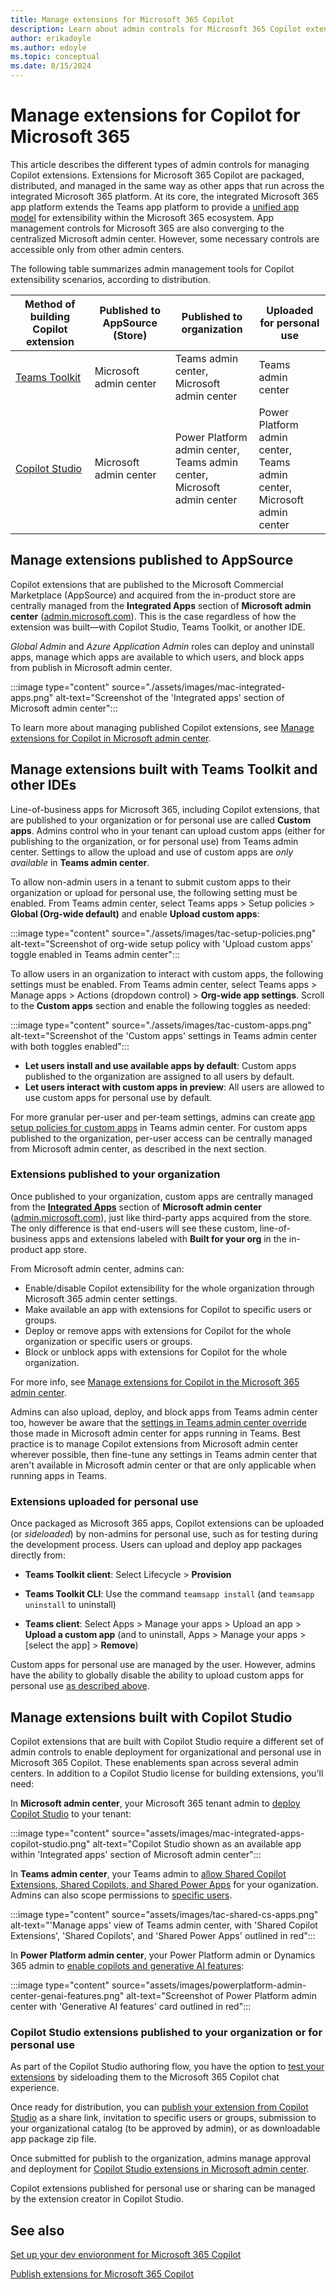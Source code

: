 ```yaml
---
title: Manage extensions for Microsoft 365 Copilot
description: Learn about admin controls for Microsoft 365 Copilot extensions
author: erikadoyle
ms.author: edoyle
ms.topic: conceptual
ms.date: 8/15/2024
---
```


# Manage extensions for Copilot for Microsoft 365

This article describes the different types of admin controls for managing Copilot extensions. Extensions for Microsoft 365 Copilot are packaged, distributed, and managed in the same way as other apps that run across the integrated Microsoft 365 platform. At its core, the integrated Microsoft 365 app platform extends the Teams app platform to provide a [unified app model](extensions-are-apps.md) for extensibility within the Microsoft 365 ecosystem. App management controls for Microsoft 365 are also converging to the centralized Microsoft admin center. However, some necessary controls are accessible only from other admin centers.

The following table summarizes admin management tools for Copilot extensibility scenarios, according to distribution.

| Method of building Copilot extension | Published to AppSource (Store) | Published to organization | Uploaded for personal use|
|----------|-----------|------------|-----------|
|[Teams Toolkit](#manage-extensions-built-with-teams-toolkit-and-other-ides) | Microsoft admin center | Teams admin center,<br> Microsoft admin center| Teams admin center|
|[Copilot Studio](#manage-extensions-built-with-copilot-studio)| Microsoft admin center| Power Platform admin center,<br> Teams admin center,<br> Microsoft admin center | Power Platform admin center,<br> Teams admin center,<br> Microsoft admin center|

## Manage extensions published to AppSource

Copilot extensions that are published to the Microsoft Commercial Marketplace (AppSource) and acquired from the in-product store are centrally managed from the **Integrated Apps** section of **Microsoft admin center** ([admin.microsoft.com](https://admin.microsoft.com)). This is the case regardless of how the extension was built—with Copilot Studio, Teams Toolkit, or another IDE.

*Global Admin* and *Azure Application Admin* roles can deploy and uninstall apps, manage which apps are available to which users, and block apps from publish in Microsoft admin center.

:::image type="content" source="./assets/images/mac-integrated-apps.png" alt-text="Screenshot of the 'Integrated apps' section of Microsoft admin center":::

To learn more about managing published Copilot extensions, see [Manage extensions for Copilot in Microsoft admin center](/microsoft-365/admin/manage/manage-plugins-for-copilot-in-integrated-apps?context=/microsoft-365-copilot/extensibility/context).

## Manage extensions built with Teams Toolkit and other IDEs

Line-of-business apps for Microsoft 365, including Copilot extensions, that are published to your organization or for personal use are called **Custom apps**. Admins control who in your tenant can upload custom apps (either for publishing to the organization, or for personal use) from Teams admin center. Settings to allow the upload and use of custom apps are *only available* in **Teams admin center**. 

To allow non-admin users in a tenant to submit custom apps to their organization or upload for personal use, the following setting must be enabled. From Teams admin center, select Teams apps > Setup policies > **Global (Org-wide default)** and enable **Upload custom apps**:

:::image type="content" source="./assets/images/tac-setup-policies.png" alt-text="Screenshot of org-wide setup policy with 'Upload custom apps' toggle enabled in Teams admin center":::

To allow users in an organization to interact with custom apps, the following settings must be enabled. From Teams admin center, select Teams apps > Manage apps > Actions (dropdown control) > **Org-wide app settings**. Scroll to the **Custom apps** section and enable the following toggles as needed:

:::image type="content" source="./assets/images/tac-custom-apps.png" alt-text="Screenshot of the 'Custom apps' settings in Teams admin center with both toggles enabled":::

- **Let users install and use available apps by default**: Custom apps published to the organization are assigned to all users by default.
- **Let users interact with custom apps in preview**: All users are allowed to use custom apps for personal use by default.

For more granular per-user and per-team settings, admins can create [app setup policies for custom apps](/microsoftteams/teams-custom-app-policies-and-settings#app-setup-policy-settings-for-custom-apps) in Teams admin center. For custom apps published to the organization, per-user access can be centrally managed from Microsoft admin center, as described in the next section.

### Extensions published to your organization

Once published to your organization, custom apps are centrally managed from the [**Integrated Apps**](/microsoft-365/admin/manage/manage-plugins-for-copilot-in-integrated-apps?context=/microsoft-365-copilot/extensibility/context) section of **Microsoft admin center** ([admin.microsoft.com](https://admin.microsoft.com)), just like third-party apps acquired from the store. The only difference is that end-users will see these custom, line-of-business apps and extensions labeled with **Built for your org** in the in-product app store.

From Microsoft admin center, admins can:

- Enable/disable Copilot extensibility for the whole organization through Microsoft 365 admin center settings.
- Make available an app with extensions for Copilot to specific users or groups.
- Deploy or remove apps with extensions for Copilot for the whole organization or specific users or groups.
- Block or unblock apps with extensions for Copilot for the whole organization.

For more info, see [Manage extensions for Copilot in the Microsoft 365 admin center](microsoft-365/admin/manage/manage-plugins-for-copilot-in-integrated-apps?context=/microsoft-365-copilot/extensibility/context#manage-extensions-for-copilot-in-the-microsoft-365-admin-center).

Admins can also upload, deploy, and block apps from Teams admin center too, however be aware that the [settings in Teams admin center override](/microsoft-365/admin/manage/teams-apps-work-on-outlook-and-m365#what-happens-to-your-settings-on-teams-and-outlook) those made in Microsoft admin center for apps running in Teams. 
Best practice is to manage Copilot extensions from Microsoft admin center wherever possible, then fine-tune any settings in Teams admin center that aren't available in Microsoft admin center or that are only applicable when running apps in Teams.

### Extensions uploaded for personal use

Once packaged as Microsoft 365 apps, Copilot extensions can be uploaded (or *sideloaded*) by non-admins for personal use, such as for testing during the development process. Users can upload and deploy app packages directly from:

- **Teams Toolkit client**: Select Lifecycle > **Provision**

- **Teams Toolkit CLI**: Use the command `teamsapp install` (and `teamsapp uninstall` to uninstall)

- **Teams client**: Select Apps > Manage your apps > Upload an app > **Upload a custom app** (and to uninstall, Apps > Manage your apps > [select the app] > **Remove**)

Custom apps for personal use are managed by the user. However, admins have the ability to globally disable the ability to upload custom apps for personal use [as described above](#manage-extensions-built-with-teams-toolkit-and-other-ides).

## Manage extensions built with Copilot Studio

Copilot extensions that are built with Copilot Studio require a different set of admin controls to enable deployment for organizational and personal use in Microsoft 365 Copilot. These enablements span across several admin centers. In addition to a Copilot Studio license for building extensions, you'll need:

In **Microsoft admin center**, your Microsoft 365 tenant admin to [deploy  Copilot Studio](/microsoft-copilot-studio/copilot-plugins-overview#deploy-the-microsoft-copilot-studio-app-admin) to your tenant:

:::image type="content" source="assets/images/mac-integrated-apps-copilot-studio.png" alt-text="Copilot Studio shown as an available app within 'Integrated apps' section of Microsoft admin center":::

In **Teams admin center**, your Teams admin to [allow Shared Copilot Extensions, Shared Copilots, and Shared Power Apps](/microsoftteams/manage-power-platform-apps#allow-or-block-microsoft-power-platform-apps-for-your-organization) for your oganization. Admins can also scope permissions to [specific users](/microsoftteams/manage-power-platform-apps#allow-microsoft-power-platform-apps-for-specific-users).

:::image type="content" source="assets/images/tac-shared-cs-apps.png" alt-text="'Manage apps' view of Teams admin center, with 'Shared Copilot Extensions', 'Shared Copilots', and 'Shared Power Apps' outlined in red":::

 In **Power Platform admin center**, your Power Platform admin or Dynamics 365 admin to [enable copilots and generative AI features](/power-platform/admin/geographical-availability-copilot):

:::image type="content" source="assets/images/powerplatform-admin-center-genai-features.png" alt-text="Screenshot of Power Platform admin center with 'Generative AI features' card outlined in red":::

### Copilot Studio extensions published to your organization or for personal use

As part of the Copilot Studio authoring flow, you have the option to [test your extensions](/microsoft-copilot-studio/microsoft-copilot-extend-copilot-extensions?context=microsoft-365-copilot/extensibility/context#finishing-and-testing) by sideloading them to the Microsoft 365 Copilot chat experience. 

Once ready for distribution, you can [publish your extension from Copilot Studio](/microsoft-copilot-studio/microsoft-copilot-extend-copilot-extensions?context=microsoft-365-copilot/extensibility/context#publishing-a-copilot-extension) as a share link, invitation to specific users or groups, submission to your organizational catalog (to be approved by admin), or as downloadable app package zip file.

Once submitted for publish to the organization, admins manage approval and deployment for  [Copilot Studio extensions in Microsoft admin center](/microsoft-365/admin/manage/manage-plugins-for-copilot-in-integrated-apps?context=microsoft-365-copilot/extensibility/context#publish-extensions-for-copilot).

Copilot extensions published for personal use or sharing can be managed by the extension creator in Copilot Studio.

## See also

[Set up your dev envioronment for Microsoft 365 Copilot](prerequisites.md)

[Publish extensions for Microsoft 365 Copilot](publish.md)


